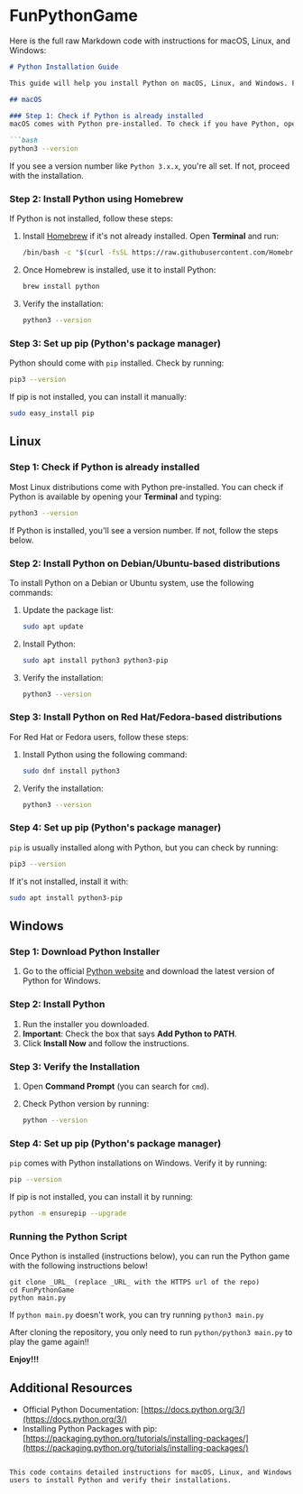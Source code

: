 # FunPythonGame

Here is the full raw Markdown code with instructions for macOS, Linux, and Windows:

```markdown
# Python Installation Guide

This guide will help you install Python on macOS, Linux, and Windows. Follow the steps below based on your operating system.

## macOS

### Step 1: Check if Python is already installed
macOS comes with Python pre-installed. To check if you have Python, open **Terminal** and run:

```bash
python3 --version
```

If you see a version number like `Python 3.x.x`, you're all set. If not, proceed with the installation.

### Step 2: Install Python using Homebrew
If Python is not installed, follow these steps:

1. Install [Homebrew](https://brew.sh/) if it's not already installed. Open **Terminal** and run:

    ```bash
    /bin/bash -c "$(curl -fsSL https://raw.githubusercontent.com/Homebrew/install/HEAD/install.sh)"
    ```

2. Once Homebrew is installed, use it to install Python:

    ```bash
    brew install python
    ```

3. Verify the installation:

    ```bash
    python3 --version
    ```

### Step 3: Set up pip (Python's package manager)
Python should come with `pip` installed. Check by running:

```bash
pip3 --version
```

If pip is not installed, you can install it manually:

```bash
sudo easy_install pip
```

## Linux

### Step 1: Check if Python is already installed
Most Linux distributions come with Python pre-installed. You can check if Python is available by opening your **Terminal** and typing:

```bash
python3 --version
```

If Python is installed, you'll see a version number. If not, follow the steps below.

### Step 2: Install Python on Debian/Ubuntu-based distributions
To install Python on a Debian or Ubuntu system, use the following commands:

1. Update the package list:

    ```bash
    sudo apt update
    ```

2. Install Python:

    ```bash
    sudo apt install python3 python3-pip
    ```

3. Verify the installation:

    ```bash
    python3 --version
    ```

### Step 3: Install Python on Red Hat/Fedora-based distributions
For Red Hat or Fedora users, follow these steps:

1. Install Python using the following command:

    ```bash
    sudo dnf install python3
    ```

2. Verify the installation:

    ```bash
    python3 --version
    ```

### Step 4: Set up pip (Python's package manager)
`pip` is usually installed along with Python, but you can check by running:

```bash
pip3 --version
```

If it's not installed, install it with:

```bash
sudo apt install python3-pip
```

## Windows

### Step 1: Download Python Installer
1. Go to the official [Python website](https://www.python.org/downloads/windows/) and download the latest version of Python for Windows.

### Step 2: Install Python
1. Run the installer you downloaded.
2. **Important**: Check the box that says **Add Python to PATH**.
3. Click **Install Now** and follow the instructions.

### Step 3: Verify the Installation
1. Open **Command Prompt** (you can search for `cmd`).
2. Check Python version by running:

    ```bash
    python --version
    ```

### Step 4: Set up pip (Python's package manager)
`pip` comes with Python installations on Windows. Verify it by running:

```bash
pip --version
```

If pip is not installed, you can install it by running:

```bash
python -m ensurepip --upgrade
```

### Running the Python Script

Once Python is installed (instructions below), you can run the Python game with the following instructions below!

```
git clone _URL_ (replace _URL_ with the HTTPS url of the repo)
cd FunPythonGame
python main.py
```

If `python main.py` doesn't work, you can try running `python3 main.py`

After cloning the repository, you only need to run `python/python3 main.py` to play the game again!!

**Enjoy!!!**

## Additional Resources

- Official Python Documentation: [https://docs.python.org/3/](https://docs.python.org/3/)
- Installing Python Packages with pip: [https://packaging.python.org/tutorials/installing-packages/](https://packaging.python.org/tutorials/installing-packages/)
```

This code contains detailed instructions for macOS, Linux, and Windows users to install Python and verify their installations.